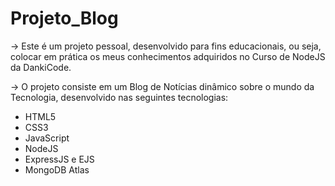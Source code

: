# Projeto_Blog

<p>-> Este é um projeto pessoal, desenvolvido para fins educacionais, ou seja, colocar em prática os meus conhecimentos adquiridos no Curso de NodeJS da DankiCode.</p>

<p>-> O projeto consiste em um Blog de Notícias dinâmico sobre o mundo da Tecnologia, desenvolvido nas seguintes tecnologias:</p>

- HTML5
- CSS3
- JavaScript
- NodeJS
- ExpressJS e EJS
- MongoDB Atlas
